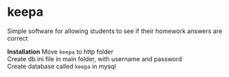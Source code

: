 # keepa

Simple software for allowing students to see if their homework answers are correct

**Installation**
Move `keepa` to http folder  
Create db.ini file in main folder, with username and password  
Create database called `keepa` in mysql
